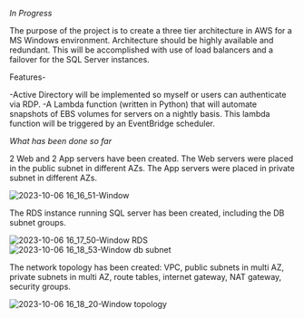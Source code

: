 *In Progress*

The purpose of the project is to create a three tier architecture in AWS for a MS Windows environment. Architecture should be highly available and redundant. This will be accomplished with use of load 
balancers and a failover for the SQL Server instances. 

Features-

-Active Directory will be implemented so myself or users can authenticate via RDP.
-A Lambda function (written in Python) that will automate snapshots of EBS volumes for servers on a nightly basis. This lambda function will be triggered by an EventBridge scheduler.

*What has been done so far*

2 Web and 2 App servers have been created. The Web servers were placed in the public subnet in different AZs. The App servers were placed in private subnet in different AZs.


![2023-10-06 16_16_51-Window](https://github.com/jklemens90/Terraform/assets/95970840/c7122a7b-1fe1-492c-a31a-4dfe4fdc7861)

The RDS instance running SQL server has been created, including the DB subnet groups.


![2023-10-06 16_17_50-Window RDS](https://github.com/jklemens90/Terraform/assets/95970840/e0040dc8-ff73-4f04-84d3-b48c6ea95186)
![2023-10-06 16_18_53-Window db subnet](https://github.com/jklemens90/Terraform/assets/95970840/27c1f1aa-e638-48b4-ac08-c587bec0fe75)


The network topology has been created: VPC, public subnets in multi AZ, private subnets in multi AZ, route tables, internet gateway, NAT gateway, security groups. 



![2023-10-06 16_18_20-Window topology](https://github.com/jklemens90/Terraform/assets/95970840/00997971-65d2-4b2b-bd7c-da86f6b3c3b0)





